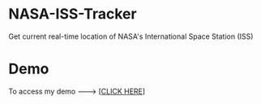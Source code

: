 # NASA-ISS-Tracker
Get current real-time location of NASA's International Space Station (ISS)

# Demo
To access my demo ---> [<a href="http://geekresearchlab.net/NASA/iss/test_live_tracker.php">CLICK HERE</a>]
